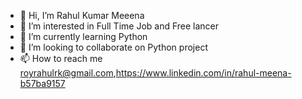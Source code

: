 - 👋 Hi, I’m Rahul Kumar Meeena
- 👀 I’m interested in  Full Time Job and Free lancer
- 🌱 I’m currently learning  Python
- 💞️ I’m looking to collaborate on Python project
- 📫 How to reach me royrahulrk@gmail.com,https://www.linkedin.com/in/rahul-meena-b57ba9157

<!---
royrahulrk/royrahulrk is a ✨ special ✨ repository because its `README.md` (this file) appears on your GitHub profile.
You can click the Preview link to take a look at your changes.
--->
